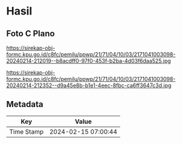 # Hasil

## Foto C Plano

https://sirekap-obj-formc.kpu.go.id/c8fc/pemilu/ppwp/21/71/04/10/03/2171041003098-20240214-212019--b8acdff0-97f0-453f-b2ba-4d03f6daa525.jpg

https://sirekap-obj-formc.kpu.go.id/c8fc/pemilu/ppwp/21/71/04/10/03/2171041003098-20240214-212352--d9a45e8b-b1e1-4eec-8fbc-ca6ff3647c3d.jpg


## Metadata

| Key        | Value               |
| ---------- | ------------------- |
| Time Stamp | 2024-02-15 07:00:44 |



